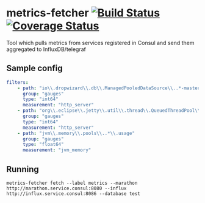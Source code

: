 # metrics-fetcher [![Build Status](https://travis-ci.org/Wikia/metrics-fetcher.svg?branch=master)](https://travis-ci.org/Wikia/metrics-fetcher) [![Coverage Status](https://coveralls.io/repos/github/Wikia/metrics-fetcher/badge.svg?branch=master)](https://coveralls.io/github/Wikia/metrics-fetcher?branch=master)
Tool which pulls metrics from services registered in Consul and send them aggregated to InfluxDB/telegraf

## Sample config
```yaml
filters:
    - path: "io\\.dropwizard\\.db\\.ManagedPooledDataSource\\..*-master\\.idle"
      group: "gauges"
      type: "int64"
      measurement: "http_server"
    - path: "org\\.eclipse\\.jetty\\.util\\.thread\\.QueuedThreadPool\\.dw\\.jobs"
      group: "gauges"
      type: "int64"
      measurement: "http_server"
    - path: "jvm\\.memory\\.pools\\..*\\.usage"
      group: "gauges"
      type: "float64"
      measurement: "jvm_memory"
```

## Running
`metrics-fetcher fetch --label metrics --marathon http://marathon.service.consul:8080 --influx http://influx.service.consul:8086 --database test`